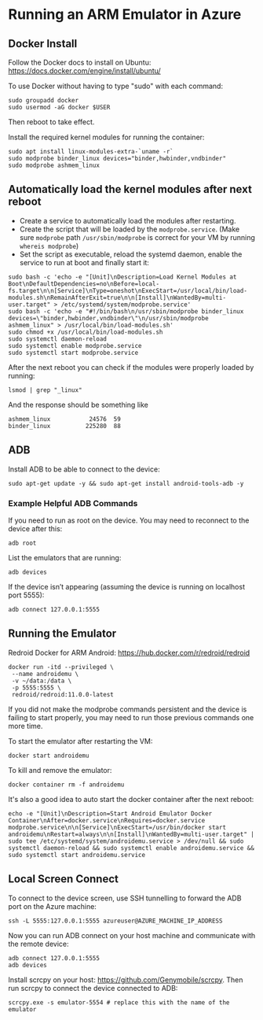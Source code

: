 # Running an ARM Emulator in Azure

## Docker Install
Follow the Docker docs to install on Ubuntu: https://docs.docker.com/engine/install/ubuntu/

To use Docker without having to type "sudo" with each command:
```
sudo groupadd docker
sudo usermod -aG docker $USER
```

Then reboot to take effect.

Install the required kernel modules for running the container:
```
sudo apt install linux-modules-extra-`uname -r`
sudo modprobe binder_linux devices="binder,hwbinder,vndbinder"
sudo modprobe ashmem_linux
```

## Automatically load the kernel modules after next reboot
- Create a service to automatically load the modules after restarting.
- Create the script that will be loaded by the `modprobe.service`.
  (Make sure `modprobe` path `/usr/sbin/modprobe` is correct for your VM by running `whereis modprobe`)
- Set the script as executable, reload the systemd daemon, enable the service to run at boot and finally start it:
```
sudo bash -c 'echo -e "[Unit]\nDescription=Load Kernel Modules at Boot\nDefaultDependencies=no\nBefore=local-fs.target\n\n[Service]\nType=oneshot\nExecStart=/usr/local/bin/load-modules.sh\nRemainAfterExit=true\n\n[Install]\nWantedBy=multi-user.target" > /etc/systemd/system/modprobe.service'
sudo bash -c 'echo -e "#!/bin/bash\n/usr/sbin/modprobe binder_linux devices=\"binder,hwbinder,vndbinder\"\n/usr/sbin/modprobe ashmem_linux" > /usr/local/bin/load-modules.sh'
sudo chmod +x /usr/local/bin/load-modules.sh
sudo systemctl daemon-reload
sudo systemctl enable modprobe.service
sudo systemctl start modprobe.service
```

After the next reboot you can check if the modules were properly loaded by running:
```
lsmod | grep "_linux"
```
And the response should be something like
```
ashmem_linux           24576  59
binder_linux          225280  88
```

## ADB
Install ADB to be able to connect to the device:
```
sudo apt-get update -y && sudo apt-get install android-tools-adb -y
```
### Example Helpful ADB Commands
If you need to run as root on the device. You may need to reconnect to the device after this:
```
adb root
```
List the emulators that are running:
```
adb devices
```
If the device isn’t appearing (assuming the device is running on localhost port 5555):
```
adb connect 127.0.0.1:5555
```
## Running the Emulator
Redroid Docker for ARM Android: https://hub.docker.com/r/redroid/redroid
```
docker run -itd --privileged \
 --name androidemu \
 -v ~/data:/data \
 -p 5555:5555 \
 redroid/redroid:11.0.0-latest
```
If you did not make the modprobe commands persistent and the device is failing to start properly, you may need to run those previous commands one more time.

To start the emulator after restarting the VM:
```
docker start androidemu
```

To kill and remove the emulator:
```
docker container rm -f androidemu
```
It's also a good idea to auto start the docker container after the next reboot:
```
echo -e "[Unit]\nDescription=Start Android Emulator Docker Container\nAfter=docker.service\nRequires=docker.service modprobe.service\n\n[Service]\nExecStart=/usr/bin/docker start androidemu\nRestart=always\n\n[Install]\nWantedBy=multi-user.target" | sudo tee /etc/systemd/system/androidemu.service > /dev/null && sudo systemctl daemon-reload && sudo systemctl enable androidemu.service && sudo systemctl start androidemu.service
```

## Local Screen Connect
To connect to the device screen, use SSH tunnelling to forward the ADB port on the Azure machine:
```
ssh -L 5555:127.0.0.1:5555 azureuser@AZURE_MACHINE_IP_ADDRESS
```
Now you can run ADB connect on your host machine and communicate with the remote device:
```
adb connect 127.0.0.1:5555
adb devices
```
Install scrcpy on your host: https://github.com/Genymobile/scrcpy. Then run scrcpy to connect the device connected to ADB:
```
scrcpy.exe -s emulator-5554 # replace this with the name of the emulator
```
